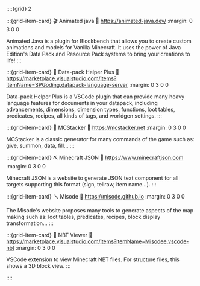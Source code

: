 ::::{grid} 2

:::{grid-item-card} 🎬 Animated java
:link: https://animated-java.dev/
:margin: 0 3 0 0

Animated Java is a plugin for Blockbench that allows you to create custom animations and models for Vanilla Minecraft. It uses the power of Java Edition's Data Pack and Resource Pack systems to bring your creations to life!
:::

:::{grid-item-card} 🔨 Data-pack Helper Plus
:link: https://marketplace.visualstudio.com/items?itemName=SPGoding.datapack-language-server
:margin: 0 3 0 0

Data-pack Helper Plus is a VSCode plugin that can provide many heavy language features for documents in your datapack, including advancements, dimensions, dimension types, functions, loot tables, predicates, recipes, all kinds of tags, and worldgen settings.
:::

:::{grid-item-card} 🔨 MCStacker
:link: https://mcstacker.net
:margin: 0 3 0 0

MCStacker is a classic generator for many commands of the game such as: give, summon, data, fill…
:::

:::{grid-item-card} ⛏️ Minecraft JSON
:link: https://www.minecraftjson.com
:margin: 0 3 0 0

Minecraft JSON is a website to generate JSON text component for all targets supporting this format (sign, tellraw, item name…).
:::

:::{grid-item-card} 🪛 Misode
:link: https://misode.github.io
:margin: 0 3 0 0

The Misode's website proposes many tools to generate aspects of the map making such as: loot tables, predicates, recipes, block display transformation…
:::

:::{grid-item-card} 🔧 NBT Viewer
:link: https://marketplace.visualstudio.com/items?itemName=Misodee.vscode-nbt
:margin: 0 3 0 0

VSCode extension to view Minecraft NBT files. For structure files, this shows a 3D block view.
:::

::::
